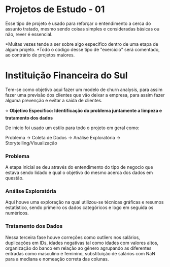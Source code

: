 # Projetos de Estudo - 01

Esse tipo de projeto é usado para reforçar o entendimento a cerca do assunto tratado, mesmo sendo coisas simples e consideradas básicas ou não, rever é essencial.

*Muitas vezes tende a ser sobre algo especifico dentro de uma etapa de algum projeto. 
*Todo o código desse tipo de "exercício" será comentado, ao contrário de projetos maiores.

# Instituição Financeira do Sul

Tem-se como objetivo aqui fazer um modelo de churn analysis, para assim fazer uma previsão dos clientes que vão deixar a empresa, para assim fazer alguma prevenção e evitar a saída de clientes.

⭐ **Objetivo Especifico: Identificação do problema juntamente a limpeza e tratamento dos dados**

De inicio foi usado um estilo para todo o projeto em geral como:

Problema → Coleta de Dados → Análise Exploratória → Storytelling/Visualização

### Problema

A etapa inicial se deu através do entendimento do tipo de negocio que estava sendo lidado e qual o objetivo do mesmo acerca dos dados em questão.

### Análise Exploratória

Aqui houve uma exploração na qual utilizou-se técnicas gráficas e resumos estatístico, sendo primeiro os dados categóricos e logo em seguida os numéricos. 

### Tratamento dos Dados

Nessa terceira fase houve correções como outliers nos salários, duplicações em IDs, idades negativas tal como idades com valores altos, organização do banco em relação ao gênero agrupando as diferentes entradas como masculino e feminino, substituição de salários com NaN para a mediana e nomeação correta das colunas.
